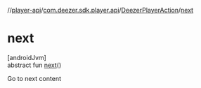 //[player-api](../../../index.md)/[com.deezer.sdk.player.api](../index.md)/[DeezerPlayerAction](index.md)/[next](next.md)

# next

[androidJvm]\
abstract fun [next](next.md)()

Go to next content
